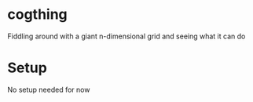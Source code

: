 # cogthing
Fiddling around with a giant n-dimensional grid and seeing what it can do

# Setup
No setup needed for now